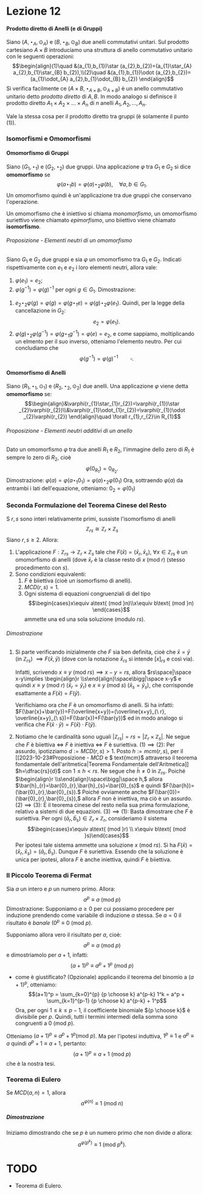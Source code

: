 # Lezione 12
#### Prodotto diretto di Anelli (e di Gruppi)
Siano $(A,\star_{A},\odot_{A})$ e $(B,\star_{B},\odot_{B})$ due anelli commutativi unitari. Sul prodotto cartesiano $A\times B$ introduciamo una struttura di anello commutativo unitario con le seguenti operazioni:$$\begin{align}(1)\quad &(a_{1},b_{1})\star (a_{2},b_{2})=(a_{1}\star_{A} a_{2},b_{1}\star_{B} b_{2}),\\(2)\quad &(a_{1},b_{1})\odot (a_{2},b_{2})=(a_{1}\odot_{A} a_{2},b_{1}\odot_{B} b_{2}) \end{align}$$
Si verifica facilmente ce $(A\times B,\star_{A\times B},\odot_{A\times B})$ è un anello commutativo unitario detto *prodotto diretto* di $A,B.$ In modo analogo si definisce il prodotto diretto $A_{1}\times A_{2}\times...\times A_{n}$ di $n$ anelli $A_{1},A_{2},...,A_{n}.$

Vale la stessa cosa per il prodotto diretto tra gruppi (è solamente il punto $(1)$).
### Isomorfismi e Omomorfismi
#### Omomorfismo di Gruppi
Siano $(G_{1},\star_{1})$ e $(G_{2},\star_{2})$ due gruppi. Una applicazione $\varphi$ tra $G_{1}$ e $G_{2}$ si dice **omomorfismo** se $$\varphi(a\star _{1}b)=\varphi(a)\star_{2}  \varphi(b),\quad \forall a,b\in G_{1}.$$ Un omomorfismo quindi è un'applicazione tra due gruppi che conservano l'operazione.

Un omomorfismo che è iniettivo si chiama *monomorfismo*, un omomorfismo suriettivo viene chiamato *epimorfismo*, uno biiettivo viene chiamato **isomorfismo**.
###### Proposizione - Elementi neutri di un omomorfismo
Siano $G_{1}$ e $G_{2}$ due gruppi e sia $\varphi$ un omomorfismo tra $G_{1}$ e $G_{2}.$ Indicati rispettivamente con $e_{1}$ e $e_{2}$ i loro elementi neutri, allora vale:
1) $\varphi(e_{1})=e_{2};$
2) $\varphi(g^{-1})=\varphi(g)^{-1}$ per ogni $g\in G_{1}.$
Dimostrazione:
1. $e_{2}\star_{2}\varphi(g)=\varphi(g)=\varphi(g\star_{1}e)=\varphi(g)\star_{2}\varphi(e_{1}).$ Quindi, per la legge della cancellazione in $G_{2}:$$$e_{2}=\varphi(e_{1}).$$
2. $\varphi(g)\star_{2}\varphi(g^{-1})=\varphi(g\star_{1}g^{-1})=\varphi(e)=e_{2},$ e come sappiamo, moltiplicando un elmento per il suo inverso, otteniamo l'elemento neutro. Per cui concludiamo che $$\varphi(g^{-1})=\varphi(g)^{-1}\qquad\square.$$
#### Omomorfismo di Anelli
Siano $(R_{1},\star_{1},\odot_{1})$ e $(R_{2},\star_{2},\odot_{2})$ due anelli. Una applicazione $\varphi$ viene detta **omomorfismo** se: $$\begin{align}&\varphi(r_{1}\star_{1}r_{2})=\varphi(r_{1})\star _{2}\varphi(r_{2})\\&\varphi(r_{1}\odot_{1}r_{2})=\varphi(r_{1})\odot _{2}\varphi(r_{2}) \end{align}\quad \forall r_{1},r_{2}\in R_{1}$$
###### Proposizione - Elementi neutri additivi di un anello
Dato un omomorfismo $\varphi$ tra due anelli $R_{1}$ e $R_{2},$ l'immagine dello zero di $R_{1}$ è sempre lo zero di $R_{2},$ cioè $$\varphi(0_{R_{1}})=0_{R_{2}}.$$
Dimostrazione:
	$\varphi(a) = \varphi(a \star_{1} 0_{1})= \varphi(a) \star_{2} \varphi(0_{1})$ Ora, sottraendo $\varphi(a)$ da entrambi i lati dell'equazione, otteniamo: $0_{2} = \varphi(0_{1})$
### Seconda Formulazione del Teorema Cinese del Resto
S $r,s$ sono interi relativamente primi, sussiste l'isomorfismo di anelli $$\mathbb{Z}_{rs}\cong\mathbb{Z}_{r}\times\mathbb{Z}_{s}$$
Siano $r,s\ge2.$ Allora:
1) L'applicazione $F:\mathbb{Z}_{rs}\longrightarrow\mathbb{Z}_{r}\times\mathbb{Z}_{s}$ tale che $F(\bar{x})=(\bar{x}_{r},\bar{x}_{s}),$ $\forall x\in\mathbb{Z}_{rs}$ è un omomorfismo di anelli (dove $\bar{x}_{r}$ è la classe resto di $x\text{ (mod }r)$ (stesso procedimento con $s$).
2) Sono condizioni equivalenti:
	1) $F$ è biiettiva (cioè un isomorfismo di anelli).
	2) $MCD(r,s)=1.$ 
	3) Ogni sistema di equazioni congruenziali di del tipo $$\begin{cases}x\equiv a\text{ (mod }n)\\x\equiv b\text{ (mod }n) \end{cases}$$ammette una ed una sola soluzione (modulo $rs$).
###### Dimostrazione
1) Si parte verificando inizialmente che $F$ sia ben definita, cioè che $\bar{x}=\bar{y}$ (in $\mathbb{Z}_{rs}$) $\implies F(\bar{x},\bar{y})$ (dove con la notazione $\bar{x}_{rs}$ si intende $[x]_{rs}$ e così via).
	
	Infatti, scrivendo $x\equiv y\text{ (mod }rs)\implies x-y=rs,$ allora $rs\space|\space x-y\implies  \begin{align}r \\s\end{align}\space\bigg|\space x-y$ e quindi $x\equiv y\text{ (mod }r)$ $(\bar{x}_{r}=\bar{y}_{r})$ e $x\equiv y\text{ (mod }s)$ $(\bar{x}_{s}=\bar{y}_{s}),$ che corrisponde esattamente a $F(\bar{x})=F(\bar{y}).$ 
	
	Verifichiamo ora che $F$ è un omomorfismo di anelli. Si ha infatti:
	$F(\bar{x}+\bar{y})=F(\overline{x+y})=(\overline{x+y}_{\ r}, \overline{x+y}_{\ s})=F(\bar{x})+F(\bar{y})$ ed in modo analogo si verifica che $F(\bar{x}\cdot\bar{y})=F(\bar{x})\cdot F(\bar{y}).$
2) Notiamo che le cardinalità sono uguali $|\mathbb{Z}_{rs}|=rs=|\mathbb{Z}_{r}\times \mathbb{Z}_{s}|.$ Ne segue che $F$ è biiettiva $\iff$ $F$ è iniettiva $\iff$ $F$ è suriettiva.
	$(1)\implies(2):$
		Per assurdo, ipotizziamo $d:=MCD(r,s)>1.$ Posto $h:=mcm(r,s),$ per il [[2023-10-23#Proposizione - $MCD$ e $ text{mcm}$ attraverso il teorema fondamentale dell'aritmetica|Teorema Fondamentale dell'Aritmetica]] $h=\dfrac{rs}{d}$ con $1\le h<rs.$ Ne segue che $\bar{h}\ne0$ in $\mathbb{Z}_{rs}.$
		Poiché $\begin{align}r \\s\end{align}\space\bigg|\space h,$ allora $\bar{h}_{r}=\bar{0}_{r},\bar{h}_{s}=\bar{0}_{s}$ e quindi $F(\bar{h})=(\bar{0}_{r},\bar{0}_{s}).$ Poiché ovviamente anche $F(\bar{0})=(\bar{0}_{r},\bar{0}_{s}),$ allora $F$ non è iniettiva, ma ciò è un assurdo.
	$(2)\implies(3):$
		È il teorema cinese del resto nella sua prima formulazione, relativo a sistemi di due equazioni.
	$(3)\implies(1):$
		 Basta dimostrare che $F$ è suriettiva. Per ogni $(\bar{a}_{r},\bar{b}_{s})\in\mathbb{Z}_{r}\times\mathbb{Z}_{r},$ consideriamo il sistema $$\begin{cases}x\equiv a\text{ (mod }r) \\ x\equiv b\text{ (mod }s)\end{cases}$$ Per ipotesi tale sistema ammette una soluzione $x\text{ (mod }rs).$ Si ha $F(\bar{x})=(\bar{x}_{r},\bar{x}_{s})=(\bar{a}_{r},\bar{b}_{s}).$ Dunque $F$ è suriettiva. Essendo che la soluzione è unica per ipotesi, allora $F$ è anche iniettiva, quindi $F$ è biiettiva.
### Il Piccolo Teorema di Fermat
Sia $a$ un intero e $p$ un numero primo. Allora:$$a^{p}\equiv a\text{ (mod }p)$$Dimostrazione:
Supponiamo $a\ge0$ per cui possiamo procedere per induzione prendendo come variabile di induzione $a$ stessa. Se $a=0$ il risultato è *banale* ($0^{p}\equiv 0\text{ (mod }p)$. 

Supponiamo allora vero il risultato per $a,$ cioè: $$a^{p}\equiv a\text{ (mod }p)$$e dimostriamolo per $a+1,$ infatti:$$(a+1)^{p}\equiv a^p+1^p\text{ (mod }p)$$
- come è giustificato? (Opzionale)
	applicando il teorema del binomio a $(a+1)^p$, otteniamo:$$(a+1)^p = \sum_{k=0}^{p} {p \choose k} a^{p-k} 1^k = a^p + \sum_{k=1}^{p-1} {p \choose k} a^{p-k} + 1^p$$Ora, per ogni $1 \leq k \leq p-1$, il coefficiente binomiale ${p \choose k}$ è divisibile per $p.$ Quindi, tutti i termini intermedi della somma sono congruenti a $0\text{ (mod }p)$. 
	
Otteniamo $(a+1)^{p} \equiv a^{p} + 1^{p} (\text{mod } p)$. Ma per l'ipotesi induttiva, $1^p\equiv1$ e $a^{p}\equiv a$ quindi $a^{p}+1\equiv a+1$, pertanto: $$(a+1)^{p}\equiv a+1\text{ (mod }p)$$che è la nostra tesi.
### Teorema di Eulero 
Se $MCD(a,n)=1,$ allora $$a^{\varphi(n)}\equiv 1\text{ (mod }n)$$
##### Dimostrazione
Iniziamo dimostrando che se $p$ è un numero primo che non divide $a$ allora: $$a^{\varphi(p^{k})}\equiv 1\text{ (mod }p^{k}).$$
# TODO
- Teorema di Eulero. 

